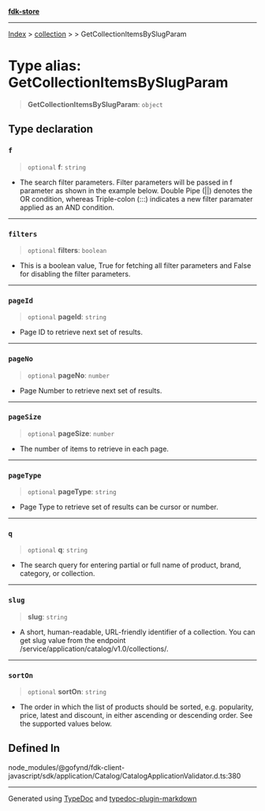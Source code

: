 [**fdk-store**](../../../README.md)
***

[Index](../../../API.md) > [collection](../../README.md) > [<internal>](../README.md) > GetCollectionItemsBySlugParam

# Type alias: GetCollectionItemsBySlugParam

> **GetCollectionItemsBySlugParam**: `object`

## Type declaration

### `f`

> `optional` **f**: `string`

- The search filter parameters. Filter parameters will
be passed in f parameter as shown in the example below. Double Pipe (||)
denotes the OR condition, whereas Triple-colon (:::) indicates a new filter
paramater applied as an AND condition.

***

### `filters`

> `optional` **filters**: `boolean`

- This is a boolean value, True for fetching
all filter parameters and False for disabling the filter parameters.

***

### `pageId`

> `optional` **pageId**: `string`

- Page ID to retrieve next set of results.

***

### `pageNo`

> `optional` **pageNo**: `number`

- Page Number to retrieve next set of results.

***

### `pageSize`

> `optional` **pageSize**: `number`

- The number of items to retrieve in each page.

***

### `pageType`

> `optional` **pageType**: `string`

- Page Type to retrieve set of results can be
cursor or number.

***

### `q`

> `optional` **q**: `string`

- The search query for entering partial or full name
of product, brand, category, or collection.

***

### `slug`

> **slug**: `string`

- A short, human-readable, URL-friendly identifier of
a collection. You can get slug value from the endpoint
/service/application/catalog/v1.0/collections/.

***

### `sortOn`

> `optional` **sortOn**: `string`

- The order in which the list of products should
be sorted, e.g. popularity, price, latest and discount, in either ascending
or descending order. See the supported values below.

## Defined In

node\_modules/@gofynd/fdk-client-javascript/sdk/application/Catalog/CatalogApplicationValidator.d.ts:380

***
Generated using [TypeDoc](https://typedoc.org/) and [typedoc-plugin-markdown](https://www.npmjs.com/package/typedoc-plugin-markdown)
